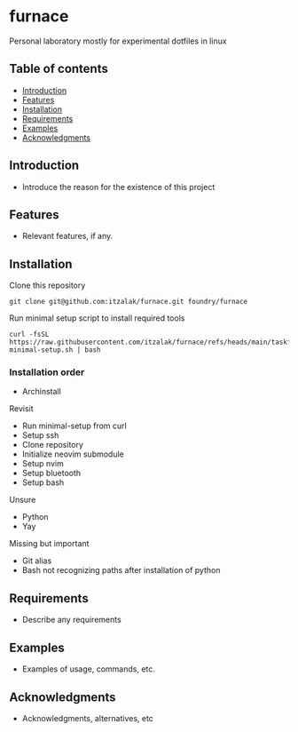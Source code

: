 # furnace

Personal laboratory mostly for experimental dotfiles in linux

## Table of contents

- [Introduction](#introduction)
- [Features](#features)
- [Installation](#installation)
- [Requirements](#requirements)
- [Examples](#examples)
- [Acknowledgments](#acknowledgments)

## Introduction

- Introduce the reason for the existence of this project

## Features

- Relevant features, if any.

## Installation

Clone this repository

```shell
git clone git@github.com:itzalak/furnace.git foundry/furnace
```

Run minimal setup script to install required tools

```shell
curl -fsSL https://raw.githubusercontent.com/itzalak/furnace/refs/heads/main/taskfiles/scripts/00-minimal-setup.sh | bash
```

### Installation order

- Archinstall

Revisit

- Run minimal-setup from curl
- Setup ssh
- Clone repository
- Initialize neovim submodule
- Setup nvim
- Setup bluetooth
- Setup bash

Unsure

- Python
- Yay

Missing but important

- Git alias
- Bash not recognizing paths after installation of python

## Requirements

- Describe any requirements

## Examples

- Examples of usage, commands, etc.

## Acknowledgments

- Acknowledgments, alternatives, etc
